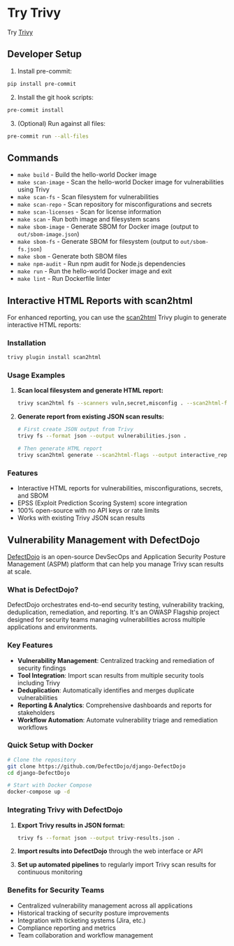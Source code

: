 # Try Trivy

Try [Trivy](https://trivy.dev/latest/getting-started/)

## Developer Setup

1. Install pre-commit:

```bash
pip install pre-commit
```

2. Install the git hook scripts:

```bash
pre-commit install
```

3. (Optional) Run against all files:

```bash
pre-commit run --all-files
```

## Commands

- `make build` - Build the hello-world Docker image
- `make scan-image` - Scan the hello-world Docker image for vulnerabilities using Trivy
- `make scan-fs` - Scan filesystem for vulnerabilities
- `make scan-repo` - Scan repository for misconfigurations and secrets
- `make scan-licenses` - Scan for license information
- `make scan` - Run both image and filesystem scans
- `make sbom-image` - Generate SBOM for Docker image (output to `out/sbom-image.json`)
- `make sbom-fs` - Generate SBOM for filesystem (output to `out/sbom-fs.json`)
- `make sbom` - Generate both SBOM files
- `make npm-audit` - Run npm audit for Node.js dependencies
- `make run` - Run the hello-world Docker image and exit
- `make lint` - Run Dockerfile linter

## Interactive HTML Reports with scan2html

For enhanced reporting, you can use the [scan2html](https://github.com/fatihtokus/scan2html) Trivy plugin to generate interactive HTML reports:

### Installation

```bash
trivy plugin install scan2html
```

### Usage Examples

1. **Scan local filesystem and generate HTML report:**
   ```bash
   trivy scan2html fs --scanners vuln,secret,misconfig . --scan2html-flags --output interactive_report.html
   ```

2. **Generate report from existing JSON scan results:**
   ```bash
   # First create JSON output from Trivy
   trivy fs --format json --output vulnerabilities.json .
   
   # Then generate HTML report
   trivy scan2html generate --scan2html-flags --output interactive_report.html --from vulnerabilities.json
   ```

### Features
- Interactive HTML reports for vulnerabilities, misconfigurations, secrets, and SBOM
- EPSS (Exploit Prediction Scoring System) score integration
- 100% open-source with no API keys or rate limits
- Works with existing Trivy JSON scan results

## Vulnerability Management with DefectDojo

[DefectDojo](https://github.com/DefectDojo/django-DefectDojo) is an open-source DevSecOps and Application Security Posture Management (ASPM) platform that can help you manage Trivy scan results at scale.

### What is DefectDojo?

DefectDojo orchestrates end-to-end security testing, vulnerability tracking, deduplication, remediation, and reporting. It's an OWASP Flagship project designed for security teams managing vulnerabilities across multiple applications and environments.

### Key Features
- **Vulnerability Management**: Centralized tracking and remediation of security findings
- **Tool Integration**: Import scan results from multiple security tools including Trivy
- **Deduplication**: Automatically identifies and merges duplicate vulnerabilities
- **Reporting & Analytics**: Comprehensive dashboards and reports for stakeholders
- **Workflow Automation**: Automate vulnerability triage and remediation workflows

### Quick Setup with Docker

```bash
# Clone the repository
git clone https://github.com/DefectDojo/django-DefectDojo
cd django-DefectDojo

# Start with Docker Compose
docker-compose up -d
```

### Integrating Trivy with DefectDojo

1. **Export Trivy results in JSON format:**
   ```bash
   trivy fs --format json --output trivy-results.json .
   ```

2. **Import results into DefectDojo** through the web interface or API

3. **Set up automated pipelines** to regularly import Trivy scan results for continuous monitoring

### Benefits for Security Teams
- Centralized vulnerability management across all applications
- Historical tracking of security posture improvements
- Integration with ticketing systems (Jira, etc.)
- Compliance reporting and metrics
- Team collaboration and workflow management
